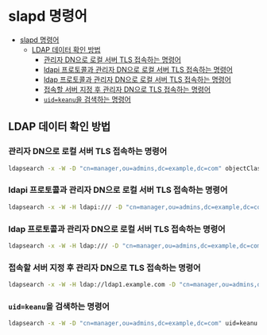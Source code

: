 # slapd 명령어

- [slapd 명령어](#slapd-%eb%aa%85%eb%a0%b9%ec%96%b4)
  - [LDAP 데이터 확인 방법](#ldap-%eb%8d%b0%ec%9d%b4%ed%84%b0-%ed%99%95%ec%9d%b8-%eb%b0%a9%eb%b2%95)
    - [관리자 DN으로 로컬 서버 TLS 접속하는 명령어](#%ea%b4%80%eb%a6%ac%ec%9e%90-dn%ec%9c%bc%eb%a1%9c-%eb%a1%9c%ec%bb%ac-%ec%84%9c%eb%b2%84-tls-%ec%a0%91%ec%86%8d%ed%95%98%eb%8a%94-%eb%aa%85%eb%a0%b9%ec%96%b4)
    - [ldapi 프로토콜과 관리자 DN으로 로컬 서버 TLS 접속하는 명령어](#ldapi-%ed%94%84%eb%a1%9c%ed%86%a0%ec%bd%9c%ea%b3%bc-%ea%b4%80%eb%a6%ac%ec%9e%90-dn%ec%9c%bc%eb%a1%9c-%eb%a1%9c%ec%bb%ac-%ec%84%9c%eb%b2%84-tls-%ec%a0%91%ec%86%8d%ed%95%98%eb%8a%94-%eb%aa%85%eb%a0%b9%ec%96%b4)
    - [ldap 프로토콜과 관리자 DN으로 로컬 서버 TLS 접속하는 명령어](#ldap-%ed%94%84%eb%a1%9c%ed%86%a0%ec%bd%9c%ea%b3%bc-%ea%b4%80%eb%a6%ac%ec%9e%90-dn%ec%9c%bc%eb%a1%9c-%eb%a1%9c%ec%bb%ac-%ec%84%9c%eb%b2%84-tls-%ec%a0%91%ec%86%8d%ed%95%98%eb%8a%94-%eb%aa%85%eb%a0%b9%ec%96%b4)
    - [접속할 서버 지정 후 관리자 DN으로 TLS 접속하는 명령어](#%ec%a0%91%ec%86%8d%ed%95%a0-%ec%84%9c%eb%b2%84-%ec%a7%80%ec%a0%95-%ed%9b%84-%ea%b4%80%eb%a6%ac%ec%9e%90-dn%ec%9c%bc%eb%a1%9c-tls-%ec%a0%91%ec%86%8d%ed%95%98%eb%8a%94-%eb%aa%85%eb%a0%b9%ec%96%b4)
    - [`uid=keanu`을 검색하는 명령어](#uidkeanu%ec%9d%84-%ea%b2%80%ec%83%89%ed%95%98%eb%8a%94-%eb%aa%85%eb%a0%b9%ec%96%b4)

## LDAP 데이터 확인 방법

### 관리자 DN으로 로컬 서버 TLS 접속하는 명령어

```bash
ldapsearch -x -W -D "cn=manager,ou=admins,dc=example,dc=com" objectClass=* -b dc=example,dc=com -Z
```

### ldapi 프로토콜과 관리자 DN으로 로컬 서버 TLS 접속하는 명령어

```bash
ldapsearch -x -W -H ldapi:/// -D "cn=manager,ou=admins,dc=example,dc=com" objectClass=* -b dc=example,dc=com -Z
```

### ldap 프로토콜과 관리자 DN으로 로컬 서버 TLS 접속하는 명령어

```bash
ldapsearch -x -W -H ldap:/// -D "cn=manager,ou=admins,dc=example,dc=com" objectClass=* -b dc=example,dc=com -Z
```

### 접속할 서버 지정 후 관리자 DN으로 TLS 접속하는 명령어

```bash
ldapsearch -x -W -H ldap://ldap1.example.com -D "cn=manager,ou=admins,dc=example,dc=com" objectClass=* -b dc=example,dc=com -Z
```

### `uid=keanu`을 검색하는 명령어

```bash
ldapsearch -x -W -D "cn=manager,ou=admins,dc=example,dc=com" uid=keanu -b dc=example,dc=com -Z
```